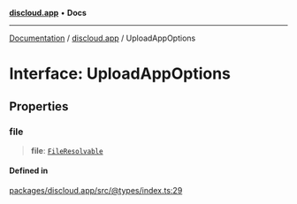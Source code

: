 [**discloud.app**](../README.md) • **Docs**

***

[Documentation](../../packages.md) / [discloud.app](../README.md) / UploadAppOptions

# Interface: UploadAppOptions

## Properties

### file

> **file**: [`FileResolvable`](../type-aliases/FileResolvable.md)

#### Defined in

[packages/discloud.app/src/@types/index.ts:29](https://github.com/discloud/discloud.app/blob/e957c12968777c01a56e127121040f7eaaf9b803/packages/discloud.app/src/@types/index.ts#L29)
